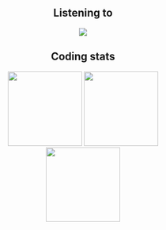 <div align="center">
  <h2>Listening to</h2>
  
  <img src="https://spotify-github-profile.vercel.app/api/view?uid=948gaxqqryetkwyhbb8arr67m&cover_image=false" />
</div>

<div align="center">
  <h2>Coding stats</h2>
  
  <img src="https://github-readme-stats.vercel.app/api?username=kageroukw&theme=omni&count_private=true" height="150px;" />
  
  <img src="https://github-readme-stats.vercel.app/api/wakatime/?username=minato&theme=omni&layout=compact" height="150px;" />
</div>

<div align="center">
  <img src="https://github-readme-stats.vercel.app/api/top-langs/?username=kageroukw&theme=omni&layout=compact" height="150px;" />
</div>
